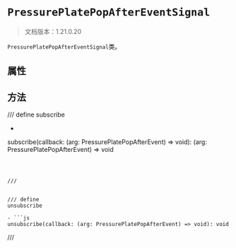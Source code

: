 # `PressurePlatePopAfterEventSignal`

> 文档版本：1.21.0.20

`PressurePlatePopAfterEventSignal`类。

## 属性

## 方法

/// define
subscribe

- ```js
subscribe(callback: (arg: PressurePlatePopAfterEvent) => void): (arg: PressurePlatePopAfterEvent) => void
```



///


/// define
unsubscribe

- ```js
unsubscribe(callback: (arg: PressurePlatePopAfterEvent) => void): void
```



///

